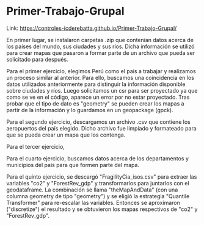 # Primer-Trabajo-Grupal

Link: https://controles-icderebatta.github.io/Primer-Trabajo-Grupal/

En primer lugar, se instalaron carpetas .zip que contenían datos acerca de los países del mundo, sus ciudades y sus ríos. Dicha información se utilizó para crear mapas que pasaron a formar parte de un archivo que pueda ser solicitado para después.

Para el primer ejercicio, elegimos Perú como el país a trabajar y realizamos un proceso similar al anterior. Para ello, buscamos una coincidencia en los datos utilizados anteriormente para distinguir la información disponible sobre ciudades y ríos. Luego solicitamos un csr para ser proyectado ya que como se ve en el código, aparece un error por no estar proyectado. Tras probar que el tipo de dato es "geometry" se pueden crear los mapas a partir de la información y lo guardamos en un geopackage (gpck).

Para el segundo ejercicio, descargamos un archivo .csv que contiene los aeropuertos del país elegido. Dicho archivo fue limpiado y formateado para que se pueda crear un mapa que los contenga.

Para el tercer ejercicio, 

Para el cuarto ejercicio, buscamos datos acerca de los departamentos y municipios del país para que formen parte del mapa.

Para el quinto ejercicio, se descargó "FragilityCia_isos.csv" para extraer las variables "co2" y "ForestRev_gdp" y transformarlos para juntarlos con el geodataframe. La combinación se llama "theMapAndData" (con una columna geometry de tipo "geometry") y se eligió la estrategia "Quantile Transformer" para re-escalar las variables. Entonces se aproximaron ("discretize") el resultado y se obtuvieron los mapas respectivos de "co2" y "ForestRev_gdp".
